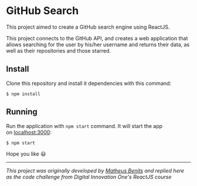 # GitHub Search

This project aimed to create a GitHub search engine using ReactJS.

This project connects to the GitHub API, and creates a web application that allows searching for the user by his/her username and returns their data, as well as their repositories and those starred.

## Install

Clone this repository and install it dependencies with this command:

```shell
$ npm install
```

## Running

Run the application with `npm start` command. It will start the app on [localhost:3000](http://localhost:3000/):

```shell
$ npm start
```

Hope you like 😃

---

*This project was originally developed by <a href="https://github.com/benits" target="_blank">Matheus Benits</a> and replied here as the code challenge from Digital Innovation One's ReactJS course*


